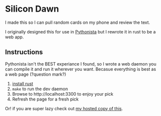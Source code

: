 # Silicon Dawn

I made this so I can pull random cards on my phone and review the text.

I originally designed this for use in [Pythonista](http://omz-software.com/pythonista/) but I rewrote it in rust to be a web app.

## Instructions

Pythonista isn't the BEST experiance I found, so I wrote a web daemon you can compile it and run it wherever you want.
Becasue everything is best as a web page (?question mark?)

1. [install rust](https://doc.rust-lang.org/cargo/getting-started/installation.html)
1. `make` to run the dev daemon
1. Browse to http://localhost:3300 to enjoy your pick
1. Refresh the page for a fresh pick

Or! if you are super lazy check out [my hosted copy of this](https://silicon-dawn.cards).
